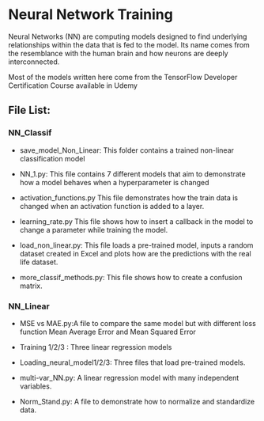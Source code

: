 # Neural Network Training 

Neural Networks (NN) are computing models designed to find underlying relationships within the data that is fed to the model. Its name comes from the resemblance with the human brain and how neurons are deeply interconnected.

Most of the models written here come from the TensorFlow Developer Certification Course available in Udemy

## File List:
### NN_Classif 
+ save_model_Non_Linear: This folder contains a trained non-linear classification model

+ NN_1.py: This file contains 7 different models that aim to demonstrate how a model behaves when a hyperparameter is changed
 
+ activation_functions.py This file demonstrates how the train data is changed when an activation function is added to a layer.
 
+ learning_rate.py This file shows how to insert a callback in the model to change a parameter while training the model.

+ load_non_linear.py: This file loads a pre-trained model, inputs a random dataset created in Excel and plots how are the predictions with the real life dataset.

+ more_classif_methods.py: This file shows how to create a confusion matrix.

### NN_Linear
+ MSE vs MAE.py:A file to compare the same model but with different loss function Mean Average Error and Mean Squared Error

+ Training 1/2/3 : Three linear regression models

+ Loading_neural_model1/2/3: Three files that load pre-trained models.

+ multi-var_NN.py: A linear regression model with many independent variables.

+ Norm_Stand.py: A file to demonstrate how to normalize and standardize data.




